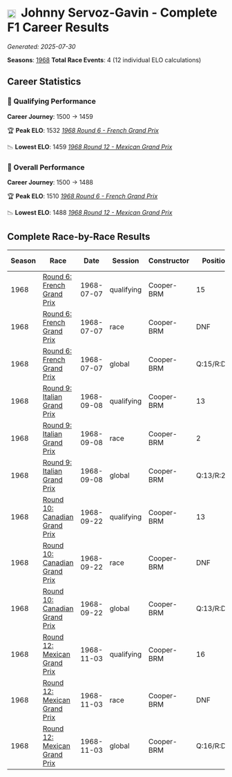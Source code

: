 # <img src="https://upload.wikimedia.org/wikipedia/commons/c/c3/Flag_of_France.svg" alt="France" width="20" height="auto" style="vertical-align: middle; margin-right: 5px;" onerror="this.outerHTML='🇫🇷'; this.style.marginRight='5px';"/> Johnny Servoz-Gavin - Complete F1 Career Results

*Generated: 2025-07-30*

**Seasons**: [1968](../results/1968-season-report.md)
**Total Race Events**: 4 (12 individual ELO calculations)

## Career Statistics

### 🏁 Qualifying Performance
**Career Journey**: 1500 → 1459

🏆 **Peak ELO**: 1532
   *[1968 Round 6 - French Grand Prix](../results/1968-season-report.md#round-6-french-grand-prix)*

📉 **Lowest ELO**: 1459
   *[1968 Round 12 - Mexican Grand Prix](../results/1968-season-report.md#round-12-mexican-grand-prix)*

### 🌟 Overall Performance
**Career Journey**: 1500 → 1488

🏆 **Peak ELO**: 1510
   *[1968 Round 6 - French Grand Prix](../results/1968-season-report.md#round-6-french-grand-prix)*

📉 **Lowest ELO**: 1488
   *[1968 Round 12 - Mexican Grand Prix](../results/1968-season-report.md#round-12-mexican-grand-prix)*


## Complete Race-by-Race Results

| Season | Race | Date | Session | Constructor | Position | Starting ELO | ELO Change | Final ELO | Teammate |
|--------|------|------|---------|-------------|----------|--------------|------------|-----------|----------|
| 1968 | [Round 6: French Grand Prix](../results/1968-season-report.md#round-6-french-grand-prix) | 1968-07-07 | qualifying | Cooper-BRM | 15 | 1500 | +32 | 1532 | <img src="https://upload.wikimedia.org/wikipedia/commons/thumb/8/83/Flag_of_the_United_Kingdom_%283-5%29.svg/512px-Flag_of_the_United_Kingdom_%283-5%29.svg.png?20250726143817" alt="United Kingdom" width="20" height="auto" style="vertical-align: middle; margin-right: 5px;" onerror="this.outerHTML='🇬🇧'; this.style.marginRight='5px';"/> Vic Elford |
| 1968 | [Round 6: French Grand Prix](../results/1968-season-report.md#round-6-french-grand-prix) | 1968-07-07 | race | Cooper-BRM | DNF | 1500 | N/A | 1500 | <img src="https://upload.wikimedia.org/wikipedia/commons/thumb/8/83/Flag_of_the_United_Kingdom_%283-5%29.svg/512px-Flag_of_the_United_Kingdom_%283-5%29.svg.png?20250726143817" alt="United Kingdom" width="20" height="auto" style="vertical-align: middle; margin-right: 5px;" onerror="this.outerHTML='🇬🇧'; this.style.marginRight='5px';"/> Vic Elford |
| 1968 | [Round 6: French Grand Prix](../results/1968-season-report.md#round-6-french-grand-prix) | 1968-07-07 | global | Cooper-BRM | Q:15/R:DNF | 1500 | +10 | 1510 | <img src="https://upload.wikimedia.org/wikipedia/commons/thumb/8/83/Flag_of_the_United_Kingdom_%283-5%29.svg/512px-Flag_of_the_United_Kingdom_%283-5%29.svg.png?20250726143817" alt="United Kingdom" width="20" height="auto" style="vertical-align: middle; margin-right: 5px;" onerror="this.outerHTML='🇬🇧'; this.style.marginRight='5px';"/> Vic Elford |
| 1968 | [Round 9: Italian Grand Prix](../results/1968-season-report.md#round-9-italian-grand-prix) | 1968-09-08 | qualifying | Cooper-BRM | 13 | 1532 | -29 | 1503 | <img src="https://upload.wikimedia.org/wikipedia/commons/thumb/8/83/Flag_of_the_United_Kingdom_%283-5%29.svg/512px-Flag_of_the_United_Kingdom_%283-5%29.svg.png?20250726143817" alt="United Kingdom" width="20" height="auto" style="vertical-align: middle; margin-right: 5px;" onerror="this.outerHTML='🇬🇧'; this.style.marginRight='5px';"/> Jackie Stewart |
| 1968 | [Round 9: Italian Grand Prix](../results/1968-season-report.md#round-9-italian-grand-prix) | 1968-09-08 | race | Cooper-BRM | 2 | 1500 | N/A | 1500 | <img src="https://upload.wikimedia.org/wikipedia/commons/thumb/8/83/Flag_of_the_United_Kingdom_%283-5%29.svg/512px-Flag_of_the_United_Kingdom_%283-5%29.svg.png?20250726143817" alt="United Kingdom" width="20" height="auto" style="vertical-align: middle; margin-right: 5px;" onerror="this.outerHTML='🇬🇧'; this.style.marginRight='5px';"/> Jackie Stewart |
| 1968 | [Round 9: Italian Grand Prix](../results/1968-season-report.md#round-9-italian-grand-prix) | 1968-09-08 | global | Cooper-BRM | Q:13/R:2 | 1510 | -9 | 1501 | <img src="https://upload.wikimedia.org/wikipedia/commons/thumb/8/83/Flag_of_the_United_Kingdom_%283-5%29.svg/512px-Flag_of_the_United_Kingdom_%283-5%29.svg.png?20250726143817" alt="United Kingdom" width="20" height="auto" style="vertical-align: middle; margin-right: 5px;" onerror="this.outerHTML='🇬🇧'; this.style.marginRight='5px';"/> Jackie Stewart |
| 1968 | [Round 10: Canadian Grand Prix](../results/1968-season-report.md#round-10-canadian-grand-prix) | 1968-09-22 | qualifying | Cooper-BRM | 13 | 1503 | -24 | 1479 | <img src="https://upload.wikimedia.org/wikipedia/commons/thumb/8/83/Flag_of_the_United_Kingdom_%283-5%29.svg/512px-Flag_of_the_United_Kingdom_%283-5%29.svg.png?20250726143817" alt="United Kingdom" width="20" height="auto" style="vertical-align: middle; margin-right: 5px;" onerror="this.outerHTML='🇬🇧'; this.style.marginRight='5px';"/> Jackie Stewart |
| 1968 | [Round 10: Canadian Grand Prix](../results/1968-season-report.md#round-10-canadian-grand-prix) | 1968-09-22 | race | Cooper-BRM | DNF | 1500 | N/A | 1500 | <img src="https://upload.wikimedia.org/wikipedia/commons/thumb/8/83/Flag_of_the_United_Kingdom_%283-5%29.svg/512px-Flag_of_the_United_Kingdom_%283-5%29.svg.png?20250726143817" alt="United Kingdom" width="20" height="auto" style="vertical-align: middle; margin-right: 5px;" onerror="this.outerHTML='🇬🇧'; this.style.marginRight='5px';"/> Jackie Stewart |
| 1968 | [Round 10: Canadian Grand Prix](../results/1968-season-report.md#round-10-canadian-grand-prix) | 1968-09-22 | global | Cooper-BRM | Q:13/R:DNF | 1501 | -7 | 1494 | <img src="https://upload.wikimedia.org/wikipedia/commons/thumb/8/83/Flag_of_the_United_Kingdom_%283-5%29.svg/512px-Flag_of_the_United_Kingdom_%283-5%29.svg.png?20250726143817" alt="United Kingdom" width="20" height="auto" style="vertical-align: middle; margin-right: 5px;" onerror="this.outerHTML='🇬🇧'; this.style.marginRight='5px';"/> Jackie Stewart |
| 1968 | [Round 12: Mexican Grand Prix](../results/1968-season-report.md#round-12-mexican-grand-prix) | 1968-11-03 | qualifying | Cooper-BRM | 16 | 1479 | -20 | 1459 | <img src="https://upload.wikimedia.org/wikipedia/commons/thumb/8/83/Flag_of_the_United_Kingdom_%283-5%29.svg/512px-Flag_of_the_United_Kingdom_%283-5%29.svg.png?20250726143817" alt="United Kingdom" width="20" height="auto" style="vertical-align: middle; margin-right: 5px;" onerror="this.outerHTML='🇬🇧'; this.style.marginRight='5px';"/> Jackie Stewart |
| 1968 | [Round 12: Mexican Grand Prix](../results/1968-season-report.md#round-12-mexican-grand-prix) | 1968-11-03 | race | Cooper-BRM | DNF | 1500 | N/A | 1500 | <img src="https://upload.wikimedia.org/wikipedia/commons/thumb/8/83/Flag_of_the_United_Kingdom_%283-5%29.svg/512px-Flag_of_the_United_Kingdom_%283-5%29.svg.png?20250726143817" alt="United Kingdom" width="20" height="auto" style="vertical-align: middle; margin-right: 5px;" onerror="this.outerHTML='🇬🇧'; this.style.marginRight='5px';"/> Jackie Stewart |
| 1968 | [Round 12: Mexican Grand Prix](../results/1968-season-report.md#round-12-mexican-grand-prix) | 1968-11-03 | global | Cooper-BRM | Q:16/R:DNF | 1494 | -6 | 1488 | <img src="https://upload.wikimedia.org/wikipedia/commons/thumb/8/83/Flag_of_the_United_Kingdom_%283-5%29.svg/512px-Flag_of_the_United_Kingdom_%283-5%29.svg.png?20250726143817" alt="United Kingdom" width="20" height="auto" style="vertical-align: middle; margin-right: 5px;" onerror="this.outerHTML='🇬🇧'; this.style.marginRight='5px';"/> Jackie Stewart |

